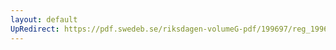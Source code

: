 ```yaml
---
layout: default
UpRedirect: https://pdf.swedeb.se/riksdagen-volumeG-pdf/199697/reg_199697/reg_199697_0417.pdf
---
```

